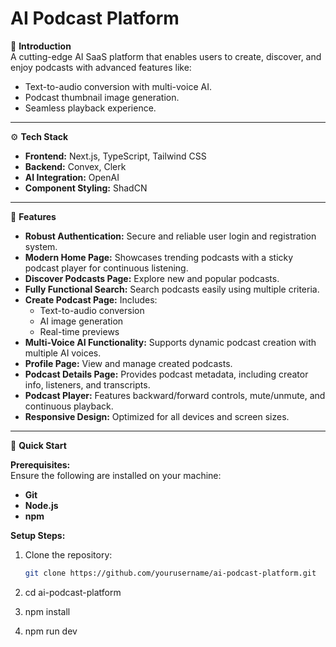 # AI Podcast Platform  

🤖 **Introduction**  
A cutting-edge AI SaaS platform that enables users to create, discover, and enjoy podcasts with advanced features like:  
- Text-to-audio conversion with multi-voice AI.  
- Podcast thumbnail image generation.  
- Seamless playback experience.  

---

⚙️ **Tech Stack**  
- **Frontend:** Next.js, TypeScript, Tailwind CSS  
- **Backend:** Convex, Clerk  
- **AI Integration:** OpenAI  
- **Component Styling:** ShadCN  

---

🔋 **Features**  
- **Robust Authentication:** Secure and reliable user login and registration system.  
- **Modern Home Page:** Showcases trending podcasts with a sticky podcast player for continuous listening.  
- **Discover Podcasts Page:** Explore new and popular podcasts.  
- **Fully Functional Search:** Search podcasts easily using multiple criteria.  
- **Create Podcast Page:** Includes:  
  - Text-to-audio conversion  
  - AI image generation  
  - Real-time previews  
- **Multi-Voice AI Functionality:** Supports dynamic podcast creation with multiple AI voices.  
- **Profile Page:** View and manage created podcasts.  
- **Podcast Details Page:** Provides podcast metadata, including creator info, listeners, and transcripts.  
- **Podcast Player:** Features backward/forward controls, mute/unmute, and continuous playback.  
- **Responsive Design:** Optimized for all devices and screen sizes.  

---

🤸 **Quick Start**  

**Prerequisites:**  
Ensure the following are installed on your machine:  
- **Git**  
- **Node.js**  
- **npm**  

**Setup Steps:**  
1. Clone the repository:  
   ```bash
   git clone https://github.com/yourusername/ai-podcast-platform.git
2. cd ai-podcast-platform

3. npm install

4. npm run dev


